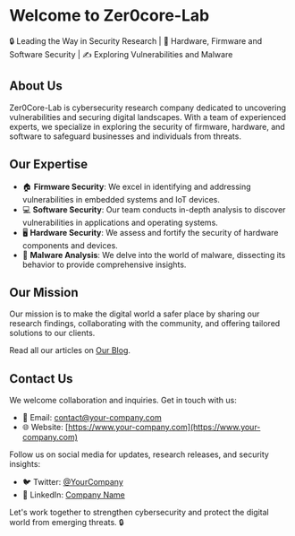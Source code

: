 # Welcome to Zer0core-Lab

🔒 Leading the Way in Security Research | 💼 Hardware, Firmware and Software Security | ✍️ Exploring Vulnerabilities and Malware

## About Us

 Zer0Core-Lab is cybersecurity research company dedicated to uncovering vulnerabilities and securing digital landscapes. With a team of experienced experts, we specialize in exploring the security of firmware, hardware, and software to safeguard businesses and individuals from threats.

## Our Expertise
- 🏠 **Firmware Security**: We excel in identifying and addressing vulnerabilities in embedded systems and IoT devices.
- 💻 **Software Security**: Our team conducts in-depth analysis to discover vulnerabilities in applications and operating systems.
- 🖥️ **Hardware Security**: We assess and fortify the security of hardware components and devices.
- 🦠 **Malware Analysis**: We delve into the world of malware, dissecting its behavior to provide comprehensive insights.

## Our Mission
Our mission is to make the digital world a safer place by sharing our research findings, collaborating with the community, and offering tailored solutions to our clients.

Read all our articles on [Our Blog](https://your-company-blog.com).

## Contact Us

We welcome collaboration and inquiries. Get in touch with us:

- 📧 Email: [contact@your-company.com](mailto:zer0corelab@gmail.com)
- 🌐 Website: [https://www.your-company.com](https://www.your-company.com)

Follow us on social media for updates, research releases, and security insights:

- 🐦 Twitter: [@YourCompany](https://twitter.com/YourCompany)
- 💼 LinkedIn: [Company Name](https://www.linkedin.com/company/your-company)

Let's work together to strengthen cybersecurity and protect the digital world from emerging threats. 🔒
